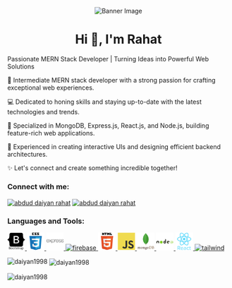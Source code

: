 <div align="center">
  
![Banner Image](https://images.unsplash.com/photo-1504805572947-34fad45aed93?ixlib=rb-4.0.3&ixid=M3wxMjA3fDB8MHxzZWFyY2h8MTF8fGJhbm5lciUyMGltYWdlJTIwY29kaW5nfGVufDB8fDB8fHww&auto=format&fit=crop&w=500&q=60)
</div>
<h1 align="center">Hi 👋, I'm Rahat</h1>

Passionate MERN Stack Developer | Turning Ideas into Powerful Web Solutions

🚀 Intermediate MERN stack developer with a strong passion for crafting exceptional web experiences.

💻 Dedicated to honing skills and staying up-to-date with the latest technologies and trends.

🌟 Specialized in MongoDB, Express.js, React.js, and Node.js, building feature-rich web applications.

🔧 Experienced in creating interactive UIs and designing efficient backend architectures.

✨ Let's connect and create something incredible together!


<h3 align="left">Connect with me:</h3>
<p align="left">
<a href="https://www.linkedin.com/in/abdud-daiyan-rahat-338ab4155/" target="_blank"><img align="center" src="https://raw.githubusercontent.com/rahuldkjain/github-profile-readme-generator/master/src/images/icons/Social/linked-in-alt.svg" alt="abdud daiyan rahat" height="30" width="40" /></a>
<a href="https://fb.com/abdud daiyan rahat" target="blank"><img align="center" src="https://raw.githubusercontent.com/rahuldkjain/github-profile-readme-generator/master/src/images/icons/Social/facebook.svg" alt="abdud daiyan rahat" height="30" width="40" /></a>
</p>

<h3 align="left">Languages and Tools:</h3>
<p align="left"> <a href="https://getbootstrap.com" target="_blank" rel="noreferrer"> <img src="https://raw.githubusercontent.com/devicons/devicon/master/icons/bootstrap/bootstrap-plain-wordmark.svg" alt="bootstrap" width="40" height="40"/> </a> <a href="https://www.w3schools.com/css/" target="_blank" rel="noreferrer"> <img src="https://raw.githubusercontent.com/devicons/devicon/master/icons/css3/css3-original-wordmark.svg" alt="css3" width="40" height="40"/> </a> <a href="https://expressjs.com" target="_blank" rel="noreferrer"> <img src="https://raw.githubusercontent.com/devicons/devicon/master/icons/express/express-original-wordmark.svg" alt="express" width="40" height="40"/> </a> <a href="https://firebase.google.com/" target="_blank" rel="noreferrer"> <img src="https://www.vectorlogo.zone/logos/firebase/firebase-icon.svg" alt="firebase" width="40" height="40"/> </a> <a href="https://www.w3.org/html/" target="_blank" rel="noreferrer"> <img src="https://raw.githubusercontent.com/devicons/devicon/master/icons/html5/html5-original-wordmark.svg" alt="html5" width="40" height="40"/> </a> <a href="https://developer.mozilla.org/en-US/docs/Web/JavaScript" target="_blank" rel="noreferrer"> <img src="https://raw.githubusercontent.com/devicons/devicon/master/icons/javascript/javascript-original.svg" alt="javascript" width="40" height="40"/> </a> <a href="https://www.mongodb.com/" target="_blank" rel="noreferrer"> <img src="https://raw.githubusercontent.com/devicons/devicon/master/icons/mongodb/mongodb-original-wordmark.svg" alt="mongodb" width="40" height="40"/> </a> <a href="https://nodejs.org" target="_blank" rel="noreferrer"> <img src="https://raw.githubusercontent.com/devicons/devicon/master/icons/nodejs/nodejs-original-wordmark.svg" alt="nodejs" width="40" height="40"/> </a> <a href="https://reactjs.org/" target="_blank" rel="noreferrer"> <img src="https://raw.githubusercontent.com/devicons/devicon/master/icons/react/react-original-wordmark.svg" alt="react" width="40" height="40"/> </a> <a href="https://tailwindcss.com/" target="_blank" rel="noreferrer"> <img src="https://www.vectorlogo.zone/logos/tailwindcss/tailwindcss-icon.svg" alt="tailwind" width="40" height="40"/> </a> </p>

<p><img align="left" src="https://github-readme-stats.vercel.app/api/top-langs?username=daiyan1998&show_icons=true&locale=en&layout=compact" alt="daiyan1998" /></p>

<p>&nbsp;<img align="center" src="https://github-readme-stats.vercel.app/api?username=daiyan1998&show_icons=true&locale=en" alt="daiyan1998" /></p>

<p><img align="center" src="https://github-readme-streak-stats.herokuapp.com/?user=daiyan1998&" alt="daiyan1998" /></p>
